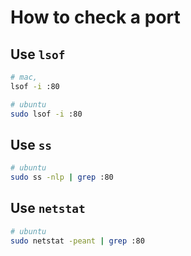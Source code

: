 # How to check a port

## Use `lsof`

```sh
# mac,
lsof -i :80

# ubuntu
sudo lsof -i :80
```

## Use `ss`


```sh
# ubuntu
sudo ss -nlp | grep :80
```

## Use `netstat`

```sh
# ubuntu
sudo netstat -peant | grep :80
```
